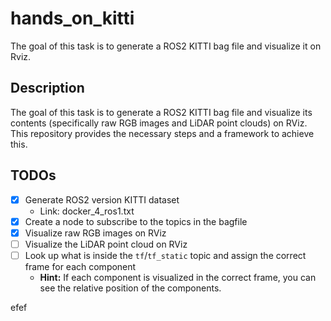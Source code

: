 # hands_on_kitti
The goal of this task is to generate a ROS2 KITTI bag file and visualize it on Rviz. 

## Description
The goal of this task is to generate a ROS2 KITTI bag file and visualize its contents (specifically raw RGB images and LiDAR point clouds) on RViz. This repository provides the necessary steps and a framework to achieve this.

## TODOs
- [x] Generate ROS2 version KITTI dataset
  - Link: docker_4_ros1.txt
- [x] Create a node to subscribe to the topics in the bagfile
- [x] Visualize raw RGB images on RViz
- [ ] Visualize the LiDAR point cloud on RViz
- [ ] Look up what is inside the `tf`/`tf_static` topic and assign the correct frame for each component
  - **Hint:** If each component is visualized in the correct frame, you can see the relative position of the components.

efef